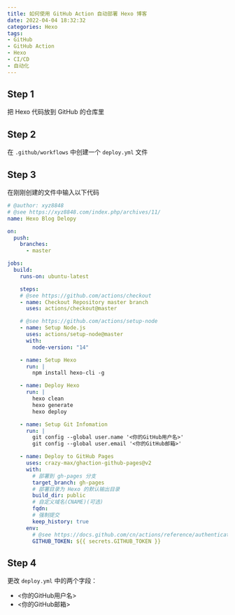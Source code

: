 ```yaml
---
title: 如何使用 GitHub Action 自动部署 Hexo 博客
date: 2022-04-04 18:32:32
categories: Hexo
tags:
- GitHub
- GitHub Action
- Hexo
- CI/CD
- 自动化
---
```


## Step 1
把 Hexo 代码放到 GitHub 的仓库里

## Step 2
在 `.github/workflows` 中创建一个 `deploy.yml` 文件

## Step 3
在刚刚创建的文件中输入以下代码
``` yml
# @author: xyz8848
# @see https://xyz8848.com/index.php/archives/11/
name: Hexo Blog Delopy

on:
  push:
    branches:
      - master

jobs:
  build:
    runs-on: ubuntu-latest 

    steps:
    # @see https://github.com/actions/checkout
    - name: Checkout Repository master branch
      uses: actions/checkout@master

    # @see https://github.com/actions/setup-node
    - name: Setup Node.js
      uses: actions/setup-node@master
      with:
        node-version: "14"

    - name: Setup Hexo
      run: |
        npm install hexo-cli -g

    - name: Deploy Hexo
      run: |
        hexo clean
        hexo generate
        hexo deploy

    - name: Setup Git Infomation
      run: |
        git config --global user.name '<你的GitHub用户名>'
        git config --global user.email '<你的GitHub邮箱>'

    - name: Deploy to GitHub Pages
      uses: crazy-max/ghaction-github-pages@v2
      with:
        # 部署到 gh-pages 分支
        target_branch: gh-pages
        # 部署目录为 Hexo 的默认输出目录
        build_dir: public
        # 自定义域名(CNAME)(可选)
        fqdn: 
        # 强制提交
        keep_history: true
      env:
        # @see https://docs.github.com/cn/actions/reference/authentication-in-a-workflow#about-the-github_token-secret
        GITHUB_TOKEN: ${{ secrets.GITHUB_TOKEN }}
```

## Step 4
更改 `deploy.yml` 中的两个字段：
- <你的GitHub用户名>
- <你的GitHub邮箱>

<script src="https://giscus.app/client.js"
        data-repo="XyzComments/blog.xyz8848.com"
        data-repo-id="R_kgDOHq8Hag"
        data-category="Comments"
        data-category-id="DIC_kwDOHq8Has4CQRHf"
        data-mapping="pathname"
        data-reactions-enabled="1"
        data-emit-metadata="0"
        data-input-position="top"
        data-theme="light"
        data-lang="zh-CN"
        crossorigin="anonymous"
        async>
</script>
